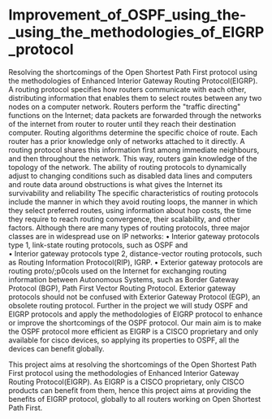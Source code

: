 # Improvement_of_OSPF_using_the-_using_the_methodologies_of_EIGRP_protocol
Resolving the shortcomings of the Open Shortest Path First protocol using the methodologies of Enhanced Interior Gateway Routing Protocol(EIGRP). 
A routing protocol specifies how routers communicate with each other, distributing information that enables them to select routes between any two nodes on a computer network. Routers perform the "traffic directing" functions on the Internet; data packets are forwarded through the networks of the internet from router to router until they reach their destination computer. Routing algorithms determine the specific choice of route. Each router has a prior knowledge only of networks attached to it directly. A routing protocol shares this information first among immediate neighbours, and then throughout the network. This way, routers gain knowledge of the topology of the network. The ability of routing protocols to dynamically adjust to changing conditions such as disabled data lines and computers and route data around obstructions is what gives the Internet its survivability and reliability
The specific characteristics of routing protocols include the manner in which they avoid routing loops, the manner in which they select preferred routes, using information about hop costs, the time they require to reach routing convergence, their scalability, and other factors.
Although there are many types of routing protocols, three major classes are in widespread use on IP networks:
•	Interior gateway protocols type 1, link-state routing protocols, such as OSPF and  
•	Interior gateway protocols type 2, distance-vector routing protocols, such as Routing Information Protocol(RIP), IGRP.
•	Exterior gateway protocols are routing proto/;p0cols used on the Internet for exchanging routing information between Autonomous Systems, such as Border Gateway Protocol (BGP), Path First Vector Routing Protocol. Exterior gateway protocols should not be confused with Exterior Gateway Protocol (EGP), an obsolete routing protocol.
Further in the project we will study OSPF and EIGRP protocols and apply the  methodologies of EIGRP protocol to enhance or improve the shortcomings of the OSPF protocol. Our main aim is to make the OSPF protocol more efficient as EIGRP is a CISCO  proprietary and only available for cisco devices, so applying its properties to OSPF, all the devices can benefit globally.            	

This project aims at resolving the shortcomings of the Open Shortest Path First protocol using the methodologies of Enhanced Interior Gateway Routing Protocol(EIGRP). As EIGRP is a CISCO proprietary, only CISCO products can benefit from them, hence this project aims at providing the benefits of EIGRP protocol, globally to all routers working on Open Shortest Path First.
